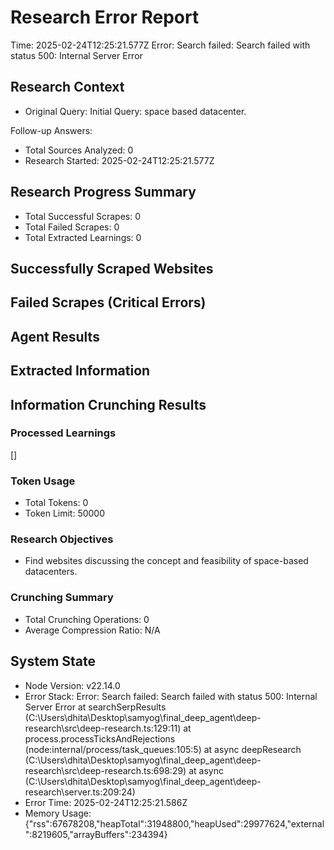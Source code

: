 
# Research Error Report
Time: 2025-02-24T12:25:21.577Z
Error: Search failed: Search failed with status 500: Internal Server Error


## Research Context
- Original Query: 
Initial Query: space based datacenter.

Follow-up Answers:

- Total Sources Analyzed: 0
- Research Started: 2025-02-24T12:25:21.577Z


## Research Progress Summary
- Total Successful Scrapes: 0
- Total Failed Scrapes: 0
- Total Extracted Learnings: 0

## Successfully Scraped Websites


## Failed Scrapes (Critical Errors)


## Agent Results


## Extracted Information



## Information Crunching Results
### Processed Learnings
[]

### Token Usage
- Total Tokens: 0
- Token Limit: 50000

### Research Objectives
- Find websites discussing the concept and feasibility of space-based datacenters.

### Crunching Summary
- Total Crunching Operations: 0
- Average Compression Ratio: N/A


## System State
- Node Version: v22.14.0
- Error Stack: Error: Search failed: Search failed with status 500: Internal Server Error
    at searchSerpResults (C:\Users\dhita\Desktop\samyog\final_deep_agent\deep-research\src\deep-research.ts:129:11)
    at process.processTicksAndRejections (node:internal/process/task_queues:105:5)
    at async deepResearch (C:\Users\dhita\Desktop\samyog\final_deep_agent\deep-research\src\deep-research.ts:698:29)
    at async <anonymous> (C:\Users\dhita\Desktop\samyog\final_deep_agent\deep-research\server.ts:209:24)
- Error Time: 2025-02-24T12:25:21.586Z
- Memory Usage: {"rss":67678208,"heapTotal":31948800,"heapUsed":29977624,"external":8219605,"arrayBuffers":234394}
